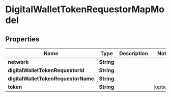 
# DigitalWalletTokenRequestorMapModel

## Properties
Name | Type | Description | Notes
------------ | ------------- | ------------- | -------------
**network** | **String** |  | 
**digitalWalletTokenRequestorId** | **String** |  | 
**digitalWalletTokenRequestorName** | **String** |  | 
**token** | **String** |  |  [optional]



